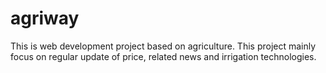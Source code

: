 # agriway
This is web development project based on agriculture. This project mainly focus on regular update of price, related news and irrigation technologies.

